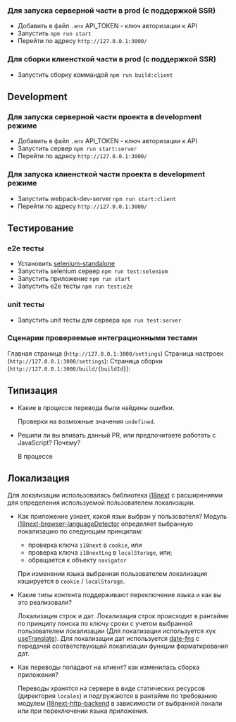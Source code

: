 ### Для запуска серверной части в prod (c поддержкой SSR)

- Добавить в файл `.env` API_TOKEN - ключ авторизации к API
- Запустить `npm run start`
- Перейти по адресу `http://127.0.0.1:3000/`

### Для сборки клиенсткой части в prod (с поддержкой SSR)

- Запустить сборку коммандой `npm run build:client`

## Development

### Для запуска серверной части проекта в development режиме

- Добавить в файл `.env` API_TOKEN - ключ авторизации к API
- Запустить сервер `npm run start:server`
- Перейти по адресу `http://127.0.0.1:3000/`

### Для запуска клиенсткой части проекта в development режиме

- Запустить webpack-dev-server `npm run start:client`
- Перейти по адресу `http://127.0.0.1:3000/`

## Тестирование

### e2e тесты

- Установить [selenium-standalone](https://github.com/vvo/selenium-standalone#install--run)
- Запустить selenium сервер `npm run test:selenium`
- Запустить приложение `npm run start`
- Запустить e2e тесты `npm run test:e2e`

### unit тесты

- Запустить unit тесты для сервера `npm run test:server`

### Cценарии проверяемые интеграционными тестами

Главная страница (`http://127.0.0.1:3000/settings`)
Страница настроек (`http://127.0.0.1:3000/settings`):
Страница сборки (`http://127.0.0.1:3000/build/{buildId}`):

## Типизация

- Какие в процессе перевода были найдены ошибки.

  Проверки на возможные значения `undefined`.

- Решили ли вы вливать данный PR, или предпочитаете работать с JavaScript? Почему?

  В процессе

## Локализация

Для локализации использовалась библиотека [i18next](https://www.i18next.com) с расширениями для определения используемой пользователем локализации.

- Как приложение узнает, какой язык выбран у пользователя?
  Модуль [i18next-browser-languageDetector](https://github.com/i18next/i18next-browser-languageDetector) определяет выбранную локализацию по следующим принципам:

  - проверка ключа `i18next` в `cookie`, или
  - проверка ключа `i18nextLng` в `localStorage`, или;
  - обращается к объекту `navigator`

  При изменении языка выбранная пользователем локализация кэшируется в `cookie` / `localStorage`.

- Какие типы контента поддерживают переключение языка и как вы это реализовали?

  Локализация строк и дат. Локализация строк происходит в рантайме по принципу поиска по ключу сроки с учетом выбранной пользователем локализации (Для локализации используется хук [useTranslate](https://react.i18next.com/latest/usetranslation-hook)). Для локализации дат используется [date-fns](https://date-fns.org/v1.30.1/docs/format) с передачей соответствующей локализации функции форматирования дат.

- Как переводы попадают на клиент? как изменилась сборка приложения?

  Переводы хранятся на сервере в виде статических ресурсов (директория `locales`) и подгружаются в рантайме по требованию модулем [i18next-http-backend](https://github.com/i18next/i18next-http-backend) в зависимости от выбранной локали или при переключении языка приложения.
